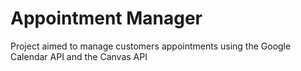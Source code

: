 # Appointment Manager
Project aimed to manage customers appointments using the Google Calendar API and the Canvas API

